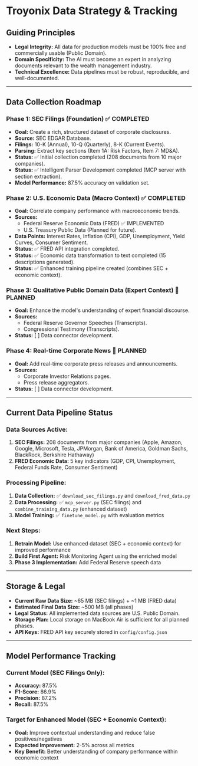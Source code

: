 # Troyonix Data Strategy & Tracking

## Guiding Principles
- **Legal Integrity:** All data for production models must be 100% free and commercially usable (Public Domain).
- **Domain Specificity:** The AI must become an expert in analyzing documents relevant to the wealth management industry.
- **Technical Excellence:** Data pipelines must be robust, reproducible, and well-documented.

---

## Data Collection Roadmap

### Phase 1: SEC Filings (Foundation) ✅ COMPLETED
- **Goal:** Create a rich, structured dataset of corporate disclosures.
- **Source:** SEC EDGAR Database.
- **Filings:** 10-K (Annual), 10-Q (Quarterly), 8-K (Current Events).
- **Parsing:** Extract key sections (Item 1A: Risk Factors, Item 7: MD&A).
- **Status:** ✅ Initial collection completed (208 documents from 10 major companies).
- **Status:** ✅ Intelligent Parser Development completed (MCP server with section extraction).
- **Model Performance:** 87.5% accuracy on validation set.

### Phase 2: U.S. Economic Data (Macro Context) ✅ COMPLETED
- **Goal:** Correlate company performance with macroeconomic trends.
- **Sources:**
  - Federal Reserve Economic Data (FRED) ✅ IMPLEMENTED
  - U.S. Treasury Public Data (Planned for future).
- **Data Points:** Interest Rates, Inflation (CPI), GDP, Unemployment, Yield Curves, Consumer Sentiment.
- **Status:** ✅ FRED API integration completed.
- **Status:** ✅ Economic data transformation to text completed (15 descriptions generated).
- **Status:** ✅ Enhanced training pipeline created (combines SEC + economic context).

### Phase 3: Qualitative Public Domain Data (Expert Context) 🔄 PLANNED
- **Goal:** Enhance the model's understanding of expert financial discourse.
- **Sources:**
  - Federal Reserve Governor Speeches (Transcripts).
  - Congressional Testimony (Transcripts).
- **Status:** [ ] Data connector development.

### Phase 4: Real-time Corporate News 🔄 PLANNED
- **Goal:** Add real-time corporate press releases and announcements.
- **Sources:**
  - Corporate Investor Relations pages.
  - Press release aggregators.
- **Status:** [ ] Data connector development.

---

## Current Data Pipeline Status

### Data Sources Active:
1. **SEC Filings:** 208 documents from major companies (Apple, Amazon, Google, Microsoft, Tesla, JPMorgan, Bank of America, Goldman Sachs, BlackRock, Berkshire Hathaway)
2. **FRED Economic Data:** 5 key indicators (GDP, CPI, Unemployment, Federal Funds Rate, Consumer Sentiment)

### Processing Pipeline:
1. **Data Collection:** ✅ `download_sec_filings.py` and `download_fred_data.py`
2. **Data Processing:** ✅ `mcp_server.py` (SEC filings) and `combine_training_data.py` (enhanced dataset)
3. **Model Training:** ✅ `finetune_model.py` with evaluation metrics

### Next Steps:
1. **Retrain Model:** Use enhanced dataset (SEC + economic context) for improved performance
2. **Build First Agent:** Risk Monitoring Agent using the enriched model
3. **Phase 3 Implementation:** Add Federal Reserve speech data

---

## Storage & Legal
- **Current Raw Data Size:** ~65 MB (SEC filings) + ~1 MB (FRED data)
- **Estimated Final Data Size:** ~500 MB (all phases)
- **Legal Status:** All implemented data sources are U.S. Public Domain.
- **Storage Plan:** Local storage on MacBook Air is sufficient for all planned phases.
- **API Keys:** FRED API key securely stored in `config/config.json`

---

## Model Performance Tracking

### Current Model (SEC Filings Only):
- **Accuracy:** 87.5%
- **F1-Score:** 86.9%
- **Precision:** 87.2%
- **Recall:** 87.5%

### Target for Enhanced Model (SEC + Economic Context):
- **Goal:** Improve contextual understanding and reduce false positives/negatives
- **Expected Improvement:** 2-5% across all metrics
- **Key Benefit:** Better understanding of company performance within economic context
